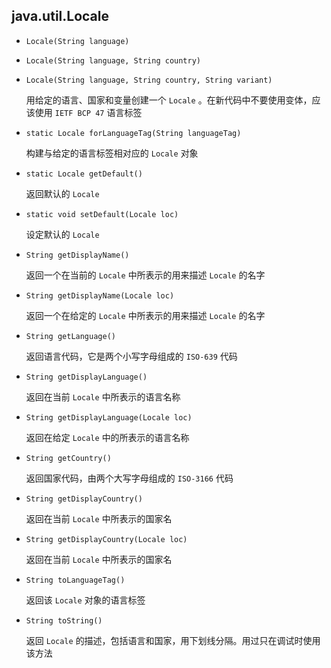 ## java.util.Locale

* `Locale(String language)`

* `Locale(String language, String country)`

* `Locale(String language, String country, String variant)`

  用给定的语言、国家和变量创建一个 `Locale` 。在新代码中不要使用变体，应该使用 `IETF BCP 47` 语言标签

* `static Locale forLanguageTag(String languageTag)`

  构建与给定的语言标签相对应的 `Locale` 对象

* `static Locale getDefault()`

  返回默认的 `Locale`

* `static void setDefault(Locale loc)`

  设定默认的 `Locale`

* `String getDisplayName()`

  返回一个在当前的 `Locale` 中所表示的用来描述 `Locale` 的名字

* `String getDisplayName(Locale loc)`

  返回一个在给定的 `Locale` 中所表示的用来描述 `Locale` 的名字

* `String getLanguage()`

  返回语言代码，它是两个小写字母组成的 `ISO-639` 代码

* `String getDisplayLanguage()`

  返回在当前 `Locale` 中所表示的语言名称

* `String getDisplayLanguage(Locale loc)`

  返回在给定 `Locale` 中的所表示的语言名称

* `String getCountry()`

  返回国家代码，由两个大写字母组成的 `ISO-3166` 代码

* `String getDisplayCountry()`

  返回在当前 `Locale` 中所表示的国家名

* `String getDisplayCountry(Locale loc)`

  返回在当前 `Locale` 中所表示的国家名

* `String toLanguageTag()`

  返回该 `Locale` 对象的语言标签

* `String toString()`

  返回 `Locale` 的描述，包括语言和国家，用下划线分隔。用过只在调试时使用该方法

  